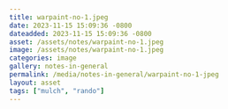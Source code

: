```yaml
---
title: warpaint-no-1.jpeg
date: 2023-11-15 15:09:36 -0800
dateadded: 2023-11-15 15:09:36 -0800
asset: /assets/notes/warpaint-no-1.jpeg
image: /assets/notes/warpaint-no-1.jpeg
categories: image
gallery: notes-in-general
permalink: /media/notes-in-general/warpaint-no-1-jpeg
layout: asset
tags: ["mulch", "rando"]
--- 
```

